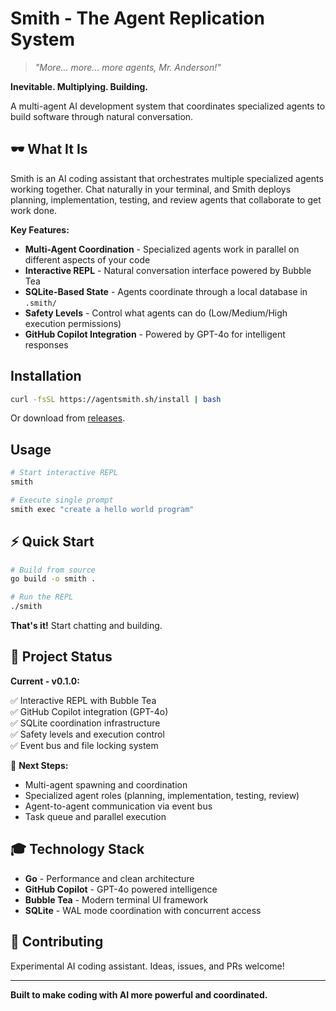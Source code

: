 # Smith - The Agent Replication System

> *"More... more... more agents, Mr. Anderson!"*

**Inevitable. Multiplying. Building.**

A multi-agent AI development system that coordinates specialized agents to build software through natural conversation.

## 🕶️ What It Is

Smith is an AI coding assistant that orchestrates multiple specialized agents working together. Chat naturally in your terminal, and Smith deploys planning, implementation, testing, and review agents that collaborate to get work done.

**Key Features:**
- **Multi-Agent Coordination** - Specialized agents work in parallel on different aspects of your code
- **Interactive REPL** - Natural conversation interface powered by Bubble Tea
- **SQLite-Based State** - Agents coordinate through a local database in `.smith/`
- **Safety Levels** - Control what agents can do (Low/Medium/High execution permissions)
- **GitHub Copilot Integration** - Powered by GPT-4o for intelligent responses

## Installation

```bash
curl -fsSL https://agentsmith.sh/install | bash
```

Or download from [releases](https://github.com/speier/smith/releases).

## Usage

```bash
# Start interactive REPL
smith

# Execute single prompt
smith exec "create a hello world program"
```

## ⚡ Quick Start

```bash
# Build from source
go build -o smith .

# Run the REPL
./smith
```

**That's it!** Start chatting and building.

## 🚀 Project Status

**Current - v0.1.0:**

✅ Interactive REPL with Bubble Tea  
✅ GitHub Copilot integration (GPT-4o)  
✅ SQLite coordination infrastructure  
✅ Safety levels and execution control  
✅ Event bus and file locking system  

🚧 **Next Steps:**
- Multi-agent spawning and coordination
- Specialized agent roles (planning, implementation, testing, review)
- Agent-to-agent communication via event bus
- Task queue and parallel execution

## 🎓 Technology Stack

- **Go** - Performance and clean architecture
- **GitHub Copilot** - GPT-4o powered intelligence
- **Bubble Tea** - Modern terminal UI framework
- **SQLite** - WAL mode coordination with concurrent access

## 🤝 Contributing

Experimental AI coding assistant. Ideas, issues, and PRs welcome!

---

**Built to make coding with AI more powerful and coordinated.**
